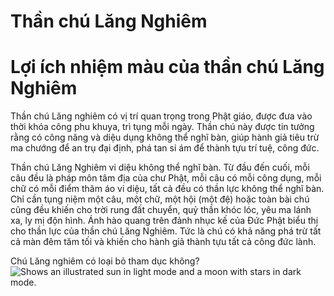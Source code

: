 # Thần chú Lăng Nghiêm
# Lợi ích nhiệm màu của thần chú Lăng Nghiêm
Thần chú Lăng nghiêm có vị trí quan trọng trong Phật giáo, được đưa vào thời khóa công phu khuya, trì tụng mỗi ngày. Thần chú này được tin tưởng rằng có công năng và diệu dụng không thể nghĩ bàn, giúp hành giả tiêu trừ ma chướng để an trụ đại định, phá tan si ám để thành tựu trí tuệ, công đức.

Thần chú Lăng Nghiêm vi diệu không thể nghĩ bàn. Từ đầu đến cuối, mỗi câu đều là pháp môn tâm địa của chư Phật, mỗi câu có mỗi công dụng, mỗi chữ có mỗi điểm thâm áo vi diệu, tất cả đều có thần lực không thể nghĩ bàn. Chỉ cần tụng niệm một câu, một chữ, một hội (một đệ) hoặc toàn bài chú cũng đều khiến cho trời rung đất chuyển, quỷ thần khóc lóc, yêu ma lánh xa, ly mị độn hình. Ánh hào quang trên đảnh nhục kế của Đức Phật biểu thị cho thần lực của thần chú Lăng Nghiêm. Tức là chú có khả năng phá trừ tất cả màn đêm tăm tối và khiến cho hành giả thành tựu tất cả công đức lành.

Chú Lăng nghiêm có loại bỏ tham dục không?
<picture>
  <source media="(prefers-color-scheme: dark)" srcset="https://user-images.githubusercontent.com/25423296/163456776-7f95b81a-f1ed-45f7-b7ab-8fa810d529fa.png">
  <source media="(prefers-color-scheme: light)" srcset="https://user-images.githubusercontent.com/25423296/163456779-a8556205-d0a5-45e2-ac17-42d089e3c3f8.png">
  <img alt="Shows an illustrated sun in light mode and a moon with stars in dark mode." src="https://i.pinimg.com/736x/ec/c1/e0/ecc1e0952d72aa260d1901eefbe4c899.jpg">
</picture>
